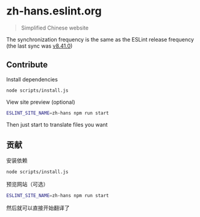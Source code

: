 # zh-hans.eslint.org

> Simplified Chinese website

The synchronization frequency is the same as the ESLint release frequency (the last sync was [v8.41.0](https://github.com/eslint/eslint/tree/v8.41.0))

## Contribute

Install dependencies

```sh
node scripts/install.js
```

View site preview (optional)

```sh
ESLINT_SITE_NAME=zh-hans npm run start
```

Then just start to translate files you want

## 贡献

安装依赖

```sh
node scripts/install.js
```

预览网站（可选）

```sh
ESLINT_SITE_NAME=zh-hans npm run start
```

然后就可以直接开始翻译了
